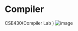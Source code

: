 # Compiler
CSE430(Compiler Lab )
![image](https://user-images.githubusercontent.com/67730194/155432185-3753d096-74d6-497e-ac81-53d74dbc449e.png)
